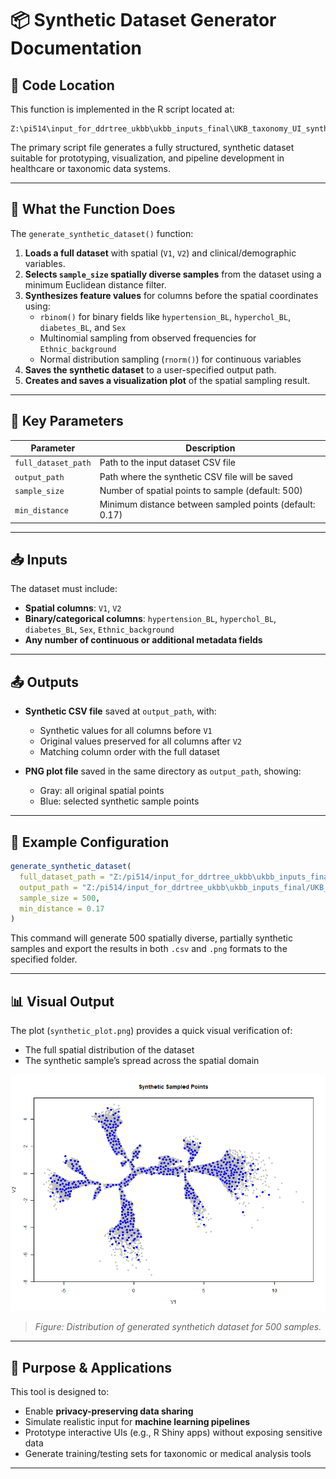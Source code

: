 
# 📦 Synthetic Dataset Generator Documentation

## 📁 Code Location

This function is implemented in the R script located at:

```
Z:\pi514\input_for_ddrtree_ukbb\ukbb_inputs_final\UKB_taxonomy_UI_synthetich_data_Generation
```

The primary script file generates a fully structured, synthetic dataset suitable for prototyping, visualization, and pipeline development in healthcare or taxonomic data systems.

---

## 📌 What the Function Does

The `generate_synthetic_dataset()` function:

1. **Loads a full dataset** with spatial (`V1`, `V2`) and clinical/demographic variables.
2. **Selects `sample_size` spatially diverse samples** from the dataset using a minimum Euclidean distance filter.
3. **Synthesizes feature values** for columns before the spatial coordinates using:
   - `rbinom()` for binary fields like `hypertension_BL`, `hyperchol_BL`, `diabetes_BL`, and `Sex`
   - Multinomial sampling from observed frequencies for `Ethnic_background`
   - Normal distribution sampling (`rnorm()`) for continuous variables
4. **Saves the synthetic dataset** to a user-specified output path.
5. **Creates and saves a visualization plot** of the spatial sampling result.

---

## 🔧 Key Parameters

| Parameter         | Description                                                    |
|------------------|----------------------------------------------------------------|
| `full_dataset_path` | Path to the input dataset CSV file                          |
| `output_path`        | Path where the synthetic CSV file will be saved           |
| `sample_size`        | Number of spatial points to sample (default: 500)         |
| `min_distance`       | Minimum distance between sampled points (default: 0.17)   |

---

## 📥 Inputs

The dataset must include:
- **Spatial columns**: `V1`, `V2`
- **Binary/categorical columns**: `hypertension_BL`, `hyperchol_BL`, `diabetes_BL`, `Sex`, `Ethnic_background`
- **Any number of continuous or additional metadata fields**

---

## 📤 Outputs

- **Synthetic CSV file** saved at `output_path`, with:
  - Synthetic values for all columns before `V1`
  - Original values preserved for all columns after `V2`
  - Matching column order with the full dataset

- **PNG plot file** saved in the same directory as `output_path`, showing:
  - Gray: all original spatial points
  - Blue: selected synthetic sample points

---

## 🧪 Example Configuration

```r
generate_synthetic_dataset(
  full_dataset_path = "Z:/pi514/input_for_ddrtree_ukbb\ukbb_inputs_final/UKB_taxonomy_UI_synthetich_data_Generation/Data_input.csv",
  output_path = "Z:/pi514/input_for_ddrtree_ukbb\ukbb_inputs_final/UKB_taxonomy_UI_synthetich_data_Generation/synthetic_dataset_Taxonomy.csv",
  sample_size = 500,
  min_distance = 0.17
)
```

This command will generate 500 spatially diverse, partially synthetic samples and export the results in both `.csv` and `.png` formats to the specified folder.

---

## 📊 Visual Output

The plot (`synthetic_plot.png`) provides a quick visual verification of:
- The full spatial distribution of the dataset
- The synthetic sample’s spread across the spatial domain


![UI Screenshot Placeholder](./synthetic_plot.png)

> *Figure: Distribution of generated synthetich dataset for 500 samples.*

---

## 🧠 Purpose & Applications

This tool is designed to:
- Enable **privacy-preserving data sharing**
- Simulate realistic input for **machine learning pipelines**
- Prototype interactive UIs (e.g., R Shiny apps) without exposing sensitive data
- Generate training/testing sets for taxonomic or medical analysis tools

---

